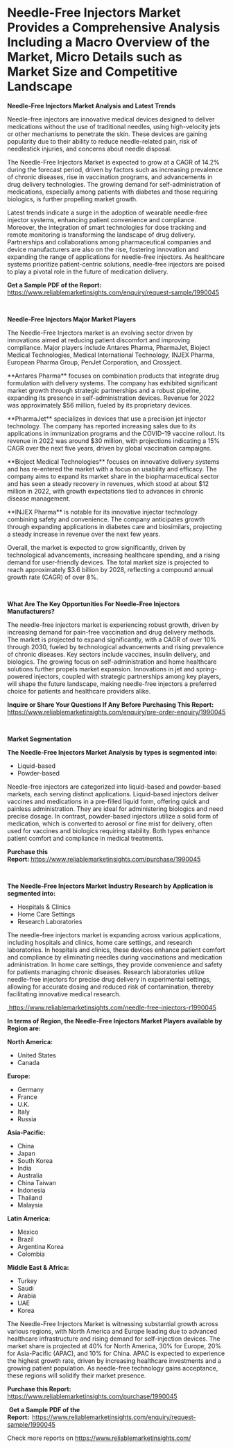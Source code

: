 <p><h1>Needle-Free Injectors Market Provides a Comprehensive Analysis Including a Macro Overview of the Market, Micro Details such as Market Size and Competitive Landscape</h1></p><p><strong>Needle-Free Injectors Market Analysis and Latest Trends</strong></p>
<p><p>Needle-free injectors are innovative medical devices designed to deliver medications without the use of traditional needles, using high-velocity jets or other mechanisms to penetrate the skin. These devices are gaining popularity due to their ability to reduce needle-related pain, risk of needlestick injuries, and concerns about needle disposal.</p><p>The Needle-Free Injectors Market is expected to grow at a CAGR of 14.2% during the forecast period, driven by factors such as increasing prevalence of chronic diseases, rise in vaccination programs, and advancements in drug delivery technologies. The growing demand for self-administration of medications, especially among patients with diabetes and those requiring biologics, is further propelling market growth.</p><p>Latest trends indicate a surge in the adoption of wearable needle-free injector systems, enhancing patient convenience and compliance. Moreover, the integration of smart technologies for dose tracking and remote monitoring is transforming the landscape of drug delivery. Partnerships and collaborations among pharmaceutical companies and device manufacturers are also on the rise, fostering innovation and expanding the range of applications for needle-free injectors. As healthcare systems prioritize patient-centric solutions, needle-free injectors are poised to play a pivotal role in the future of medication delivery.</p></p>
<p><strong>Get a Sample PDF of the Report:&nbsp;</strong> <a href="https://www.reliablemarketinsights.com/enquiry/request-sample/1990045?utm_campaign=3320&utm_medium=2&utm_source=Github&utm_content=ia&utm_term=28032025&utm_id=needle-free-injectors">https://www.reliablemarketinsights.com/enquiry/request-sample/1990045</a></p>
<p>&nbsp;</p>
<p><strong>Needle-Free Injectors Major Market Players</strong></p>
<p><p>The Needle-Free Injectors market is an evolving sector driven by innovations aimed at reducing patient discomfort and improving compliance. Major players include Antares Pharma, PharmaJet, Bioject Medical Technologies, Medical International Technology, INJEX Pharma, European Pharma Group, PenJet Corporation, and Crossject.</p><p>**Antares Pharma** focuses on combination products that integrate drug formulation with delivery systems. The company has exhibited significant market growth through strategic partnerships and a robust pipeline, expanding its presence in self-administration devices. Revenue for 2022 was approximately $56 million, fueled by its proprietary devices.</p><p>**PharmaJet** specializes in devices that use a precision jet injector technology. The company has reported increasing sales due to its applications in immunization programs and the COVID-19 vaccine rollout. Its revenue in 2022 was around $30 million, with projections indicating a 15% CAGR over the next five years, driven by global vaccination campaigns.</p><p>**Bioject Medical Technologies** focuses on innovative delivery systems and has re-entered the market with a focus on usability and efficacy. The company aims to expand its market share in the biopharmaceutical sector and has seen a steady recovery in revenues, which stood at about $12 million in 2022, with growth expectations tied to advances in chronic disease management.</p><p>**INJEX Pharma** is notable for its innovative injector technology combining safety and convenience. The company anticipates growth through expanding applications in diabetes care and biosimilars, projecting a steady increase in revenue over the next few years.</p><p>Overall, the market is expected to grow significantly, driven by technological advancements, increasing healthcare spending, and a rising demand for user-friendly devices. The total market size is projected to reach approximately $3.6 billion by 2028, reflecting a compound annual growth rate (CAGR) of over 8%.</p></p>
<p>&nbsp;</p>
<p><strong>What Are The Key Opportunities For Needle-Free Injectors Manufacturers?</strong></p>
<p><p>The needle-free injectors market is experiencing robust growth, driven by increasing demand for pain-free vaccination and drug delivery methods. The market is projected to expand significantly, with a CAGR of over 10% through 2030, fueled by technological advancements and rising prevalence of chronic diseases. Key sectors include vaccines, insulin delivery, and biologics. The growing focus on self-administration and home healthcare solutions further propels market expansion. Innovations in jet and spring-powered injectors, coupled with strategic partnerships among key players, will shape the future landscape, making needle-free injectors a preferred choice for patients and healthcare providers alike.</p></p>
<p><strong>Inquire or Share Your Questions If Any Before Purchasing This Report:</strong> <a href="https://www.reliablemarketinsights.com/enquiry/pre-order-enquiry/1990045?utm_campaign=3320&utm_medium=2&utm_source=Github&utm_content=ia&utm_term=28032025&utm_id=needle-free-injectors">https://www.reliablemarketinsights.com/enquiry/pre-order-enquiry/1990045</a></p>
<p>&nbsp;</p>
<p><strong>Market Segmentation</strong></p>
<p><strong>The Needle-Free Injectors Market Analysis by types is segmented into:</strong></p>
<p><ul><li>Liquid-based</li><li>Powder-based</li></ul></p>
<p><p>Needle-free injectors are categorized into liquid-based and powder-based markets, each serving distinct applications. Liquid-based injectors deliver vaccines and medications in a pre-filled liquid form, offering quick and painless administration. They are ideal for administering biologics and need precise dosage. In contrast, powder-based injectors utilize a solid form of medication, which is converted to aerosol or fine mist for delivery, often used for vaccines and biologics requiring stability. Both types enhance patient comfort and compliance in medical treatments.</p></p>
<p><strong>Purchase this Report:&nbsp;</strong><a href="https://www.reliablemarketinsights.com/purchase/1990045?utm_campaign=3320&utm_medium=2&utm_source=Github&utm_content=ia&utm_term=28032025&utm_id=needle-free-injectors">https://www.reliablemarketinsights.com/purchase/1990045</a></p>
<p>&nbsp;</p>
<p><strong>The Needle-Free Injectors Market Industry Research by Application is segmented into:</strong></p>
<p><ul><li>Hospitals & Clinics</li><li>Home Care Settings</li><li>Research Laboratories</li></ul></p>
<p><p>The needle-free injectors market is expanding across various applications, including hospitals and clinics, home care settings, and research laboratories. In hospitals and clinics, these devices enhance patient comfort and compliance by eliminating needles during vaccinations and medication administration. In home care settings, they provide convenience and safety for patients managing chronic diseases. Research laboratories utilize needle-free injectors for precise drug delivery in experimental settings, allowing for accurate dosing and reduced risk of contamination, thereby facilitating innovative medical research.</p></p>
<p><a href="https://www.reliablemarketinsights.com/needle-free-injectors-r1990045?utm_campaign=3320&utm_medium=2&utm_source=Github&utm_content=ia&utm_term=28032025&utm_id=needle-free-injectors">&nbsp;https://www.reliablemarketinsights.com/needle-free-injectors-r1990045</a></p>
<p><strong>In terms of Region, the Needle-Free Injectors Market Players available by Region are:</strong></p>
<p>
    <p> <strong> North America: </strong>
        <ul>
            <li>United States</li>
            <li>Canada</li>
        </ul>
        </p> 
    <p> <strong> Europe: </strong>
        <ul>
            <li>Germany</li>
            <li>France</li>
            <li>U.K.</li>
            <li>Italy</li>
            <li>Russia</li>
        </ul>
        </p> 
    <p> <strong> Asia-Pacific: </strong>
        <ul>
            <li>China</li>
            <li>Japan</li>
            <li>South Korea</li>
            <li>India</li>
            <li>Australia</li>
            <li>China Taiwan</li>
            <li>Indonesia</li>
            <li>Thailand</li>
            <li>Malaysia</li>
        </ul>
        </p> 
    <p> <strong> Latin America: </strong>
        <ul>
            <li>Mexico</li>
            <li>Brazil</li>
            <li>Argentina Korea</li>
            <li>Colombia</li>
        </ul>
        </p> 
    <p> <strong> Middle East & Africa: </strong>
        <ul>
            <li>Turkey</li>
            <li>Saudi</li>
            <li>Arabia</li>
            <li>UAE</li>
            <li>Korea</li>
        </ul>
    </p>
    </p>
<p><p>The Needle-Free Injectors Market is witnessing substantial growth across various regions, with North America and Europe leading due to advanced healthcare infrastructure and rising demand for self-injection devices. The market share is projected at 40% for North America, 30% for Europe, 20% for Asia-Pacific (APAC), and 10% for China. APAC is expected to experience the highest growth rate, driven by increasing healthcare investments and a growing patient population. As needle-free technology gains acceptance, these regions will solidify their market presence.</p></p>
<p><strong>Purchase this Report: </strong><a href="https://www.reliablemarketinsights.com/purchase/1990045?utm_campaign=3320&utm_medium=2&utm_source=Github&utm_content=ia&utm_term=28032025&utm_id=needle-free-injectors">https://www.reliablemarketinsights.com/purchase/1990045</a></p>
<p>&nbsp;<strong>Get a Sample PDF of the Report:&nbsp;&nbsp;</strong><a href="https://www.reliablemarketinsights.com/enquiry/request-sample/1990045?utm_campaign=3320&utm_medium=2&utm_source=Github&utm_content=ia&utm_term=28032025&utm_id=needle-free-injectors">https://www.reliablemarketinsights.com/enquiry/request-sample/1990045</a></p>
<p><strong></strong></p>
<p>Check more reports on <a href="https://www.reliablemarketinsights.com/?utm_campaign=3320&utm_medium=2&utm_source=Github&utm_content=ia&utm_term=28032025&utm_id=needle-free-injectors">https://www.reliablemarketinsights.com/</a></p>